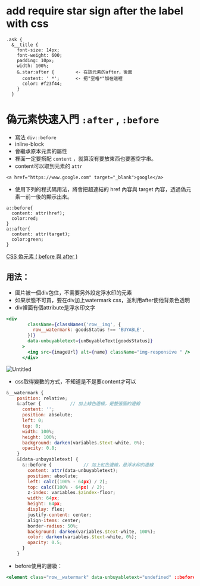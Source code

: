 # add require star sign after the label with css

```
.ask {
  &__title {
    font-size: 14px;
    font-weight: 600;
    padding: 10px;
    width: 100%;
    &.star:after {        <- 在該元素的after，後面
      content: ' *';      <- 把"空格*"加在這裡
      color: #f23f44;
    }
  }
```
# 偽元素快速入門 `:after` , `:before`

- 寫法 `div::before`
- inline-block
- 會繼承原本元素的屬性
- 裡面一定要搭配 `content` ，就算沒有要放東西也要塞空字串。
- content可以取到元素的 `attr`

```
<a href="https://www.google.com" target="_blank">google</a>

```

- 使用下列的程式碼用法，將會把超連結的 href 內容與 target 內容，透過偽元素一前一後的顯示出來。

```
a::before{
  content: attr(href);
  color:red;
}
a::after{
  content: attr(target);
  color:green;
}
```

[CSS 偽元素 ( before 與 after )](https://www.oxxostudio.tw/articles/201706/pseudo-element-1.html)

## 用法：

- 圖片被一個div包住，不需要另外設定浮水印的元素
- 如果狀態不可買，要在div加上watermark css，並利用after使他背景色透明
- div裡面有個attribute是浮水印文字

```jsx
<div
        className={classNames('row__img', {
          row__watermark: goodsStatus !== 'BUYABLE',
        })}
        data-unbuyabletext={unBuyableText[goodsStatus]}
      >
        <img src={imageUrl} alt={name} className="img-responsive " />
      </div>
```

![Untitled](https://s3-us-west-2.amazonaws.com/secure.notion-static.com/372a7d0b-0e37-472a-b574-7f5a8b9aa14c/Untitled.png)

- css取得變數的方式，不知道是不是要content才可以

```jsx
&__watermark {
    position: relative;
    &:after {           // 加上綠色邊線，是整張圖的邊線
      content: '';
      position: absolute;
      left: 0;
      top: 0;
      width: 100%;
      height: 100%;
      background: darken(variables.$text-white, 0%);
      opacity: 0.8;
    }
    &[data-unbuyabletext] {
      &::before {            // 加上紅色邊線，是浮水印的邊線
        content: attr(data-unbuyabletext);
        position: absolute;
        left: calc((100% - 64px) / 2);
        top: calc((100% - 64px) / 2);
        z-index: variables.$zindex-floor;
        width: 64px;
        height: 64px;
        display: flex;
        justify-content: center;
        align-items: center;
        border-radius: 50%;
        background: darken(variables.$text-white, 100%);
        color: darken(variables.$text-white, 0%);
        opacity: 0.5;
      }
    }
```

- before使用的層級：

```jsx
<element class="row__watermark" data-unbuyabletext="undefined" ::before>
```
